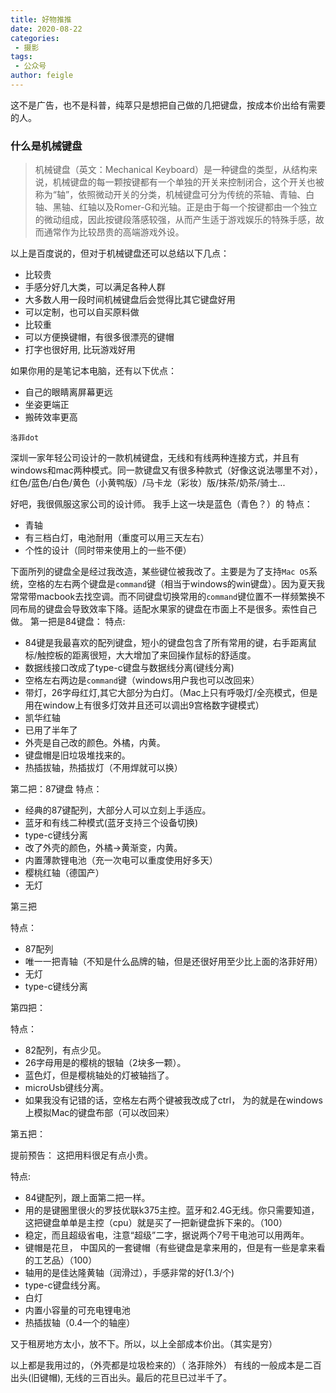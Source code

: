 ```yaml
---
title: 好物推推
date: 2020-08-22
categories:
 - 摄影
tags:
 - 公众号
author: feigle
---
```


这不是广告，也不是科普，纯萃只是想把自己做的几把键盘，按成本价出给有需要的人。
### 什么是机械键盘
>机械键盘（英文：Mechanical Keyboard）是一种键盘的类型，从结构来说，机械键盘的每一颗按键都有一个单独的开关来控制闭合，这个开关也被称为“轴”，依照微动开关的分类，机械键盘可分为传统的茶轴、青轴、白轴、黑轴、红轴以及Romer-G和光轴。正是由于每一个按键都由一个独立的微动组成，因此按键段落感较强，从而产生适于游戏娱乐的特殊手感，故而通常作为比较昂贵的高端游戏外设。

以上是百度说的，但对于机械键盘还可以总结以下几点：
* 比较贵
* 手感分好几大类，可以满足各种人群
* 大多数人用一段时间机械键盘后会觉得比其它键盘好用
* 可以定制，也可以自买原料做
* 比较重
* 可以方便换键帽，有很多很漂亮的键帽
* 打字也很好用, 比玩游戏好用

如果你用的是笔记本电脑，还有以下优点：
* 自己的眼睛离屏幕更远
* 坐姿更端正
* 搬砖效率更高


`洛菲dot`

深圳一家年轻公司设计的一款机械键盘，无线和有线两种连接方式，并且有windows和mac两种模式。同一款键盘又有很多种款式（好像这说法哪里不对），红色/蓝色/白色/黄色（小黄鸭版）/马卡龙（彩妆）版/抹茶/奶茶/骑士...

好吧，我很佩服这家公司的设计师。
我手上这一块是蓝色（青色？）的
特点： 
* 青轴
* 有三档白灯，电池耐用（重度可以用三天左右）
* 个性的设计（同时带来使用上的一些不便）

下面所列的键盘全是经过我改造，某些键位被我改了。主要是为了支持`Mac OS`系统，空格的左右两个键盘是`command`键（相当于windows的win键盘）。因为夏天我常常带macbook去找空调。而不同键盘切换常用的`command`键位置不一样频繁换不同布局的键盘会导致效率下降。适配水果家的键盘在市面上不是很多。索性自己做。
第一把是84键盘：
特点: 
* 84键是我最喜欢的配列键盘，短小的键盘包含了所有常用的键，右手距离鼠标/触控板的距离很短，大大增加了来回操作鼠标的舒适度。
* 数据线接口改成了type-c键盘与数据线分离(键线分离)
* 空格左右两边是`command`键（windows用户我也可以改回来）
* 带灯，26字母红灯,其它大部分为白灯。（Mac上只有呼吸灯/全亮模式，但是用在window上有很多灯效并且还可以调出9宫格数字键模式）
* 凯华红轴
* 已用了半年了
* 外壳是自己改的颜色。外橘，内黄。
* 键盘帽是旧垃圾堆找来的。
* 热插拔轴，热插拔灯（不用焊就可以换）

第二把：87键盘
特点：
* 经典的87键配列，大部分人可以立刻上手适应。
* 蓝牙和有线二种模式(蓝牙支持三个设备切换)
* type-c键线分离
* 改了外壳的颜色，外橘->黄渐变，内黄。
* 内置薄款锂电池（充一次电可以重度使用好多天）
* 樱桃红轴（德国产）
* 无灯

第三把

特点：

* 87配列
* 唯一一把青轴（不知是什么品牌的轴，但是还很好用至少比上面的洛菲好用）
* 无灯
* type-c键线分离


第四把： 

特点： 

* 82配列，有点少见。
* 26字母用是的樱桃的银轴（2块多一颗）。
* 蓝色灯，但是樱桃轴处的灯被轴挡了。
* microUsb键线分离。
* 如果我没有记错的话，空格左右两个键被我改成了ctrl， 为的就是在windows上模拟Mac的键盘布部（可以改回来）

第五把： 

提前预告： 这把用料很足有点小贵。

特点: 

* 84键配列，跟上面第二把一样。
* 用的是键圈里很火的罗技优联k375主控。蓝牙和2.4G无线。你只需要知道，这把键盘单单是主控（cpu）就是买了一把新键盘拆下来的。（100）
* 稳定，而且超级省电，注意“超级”二字，据说两个7号干电池可以用两年。
* 键帽是花旦， 中国风的一套键帽（有些键盘是拿来用的，但是有一些是拿来看的工艺品）（100）
* 轴用的是佳达隆黄轴（润滑过），手感非常的好(1.3/个)
* type-c键盘线分离。
* 白灯
* 内置小容量的可充电锂电池
* 热插拔轴（0.4一个的轴座）


又于租房地方太小，放不下。所以，以上全部成本价出。（其实是穷）

以上都是我用过的，（外壳都是垃圾检来的）（ 洛菲除外）
有线的一般成本是二百出头(旧键帽), 无线的三百出头。最后的花旦已过半千了。